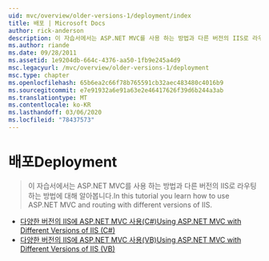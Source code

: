 ```yaml
---
uid: mvc/overview/older-versions-1/deployment/index
title: 배포 | Microsoft Docs
author: rick-anderson
description: 이 자습서에서는 ASP.NET MVC를 사용 하는 방법과 다른 버전의 IIS로 라우팅하는 방법에 대해 알아봅니다.
ms.author: riande
ms.date: 09/28/2011
ms.assetid: 1e9204db-664c-4376-aa50-1fb9e245a4d9
msc.legacyurl: /mvc/overview/older-versions-1/deployment
msc.type: chapter
ms.openlocfilehash: 65b6ea2c66f78b765591cb32aec483480c4016b9
ms.sourcegitcommit: e7e91932a6e91a63e2e46417626f39d6b244a3ab
ms.translationtype: MT
ms.contentlocale: ko-KR
ms.lasthandoff: 03/06/2020
ms.locfileid: "78437573"
---
```

# <a name="deployment"></a><span data-ttu-id="60b30-103">배포</span><span class="sxs-lookup"><span data-stu-id="60b30-103">Deployment</span></span>

> <span data-ttu-id="60b30-104">이 자습서에서는 ASP.NET MVC를 사용 하는 방법과 다른 버전의 IIS로 라우팅하는 방법에 대해 알아봅니다.</span><span class="sxs-lookup"><span data-stu-id="60b30-104">In this tutorial you learn how to use ASP.NET MVC and routing with different versions of IIS.</span></span>

- [<span data-ttu-id="60b30-105">다양한 버전의 IIS에 ASP.NET MVC 사용(C#)</span><span class="sxs-lookup"><span data-stu-id="60b30-105">Using ASP.NET MVC with Different Versions of IIS (C#)</span></span>](using-asp-net-mvc-with-different-versions-of-iis-cs.md)
- [<span data-ttu-id="60b30-106">다양한 버전의 IIS에 ASP.NET MVC 사용(VB)</span><span class="sxs-lookup"><span data-stu-id="60b30-106">Using ASP.NET MVC with Different Versions of IIS (VB)</span></span>](using-asp-net-mvc-with-different-versions-of-iis-vb.md)
